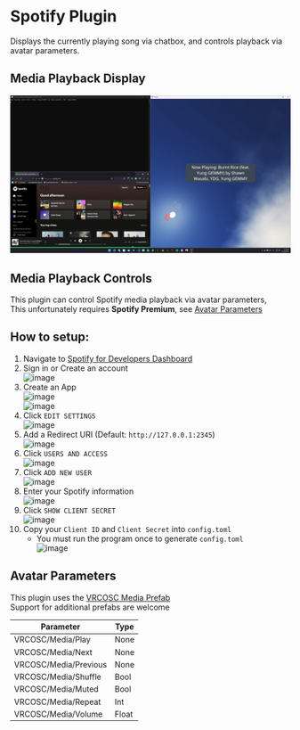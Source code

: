 # Spotify Plugin

Displays the currently playing song via chatbox, and controls playback via avatar parameters.

## Media Playback Display

![Screenshot](Screenshot.png)

## Media Playback Controls

This plugin can control Spotify media playback via avatar parameters,  
This unfortunately requires **Spotify Premium**, see [Avatar Parameters](#avatar-parameters)

## How to setup:

1. Navigate to [Spotify for Developers Dashboard](https://developer.spotify.com/dashboard)
2. Sign in or Create an account  
   ![image](https://user-images.githubusercontent.com/9505196/200721377-9b3c37a3-3a9f-48a9-89a7-b87fe2893d34.png)
3. Create an App  
   ![image](https://user-images.githubusercontent.com/9505196/200721588-796abe8b-18af-4ac4-94df-2ed4758fc22f.png)  
   ![image](https://user-images.githubusercontent.com/9505196/200721706-10d09028-412b-4b77-a55e-3414f345e345.png)
4. Click `EDIT SETTINGS`  
   ![image](https://user-images.githubusercontent.com/9505196/200721788-48bd11bd-ae65-4117-942d-00c0e493921b.png)
5. Add a Redirect URI (Default: `http://127.0.0.1:2345`)  
   ![image](https://user-images.githubusercontent.com/9505196/200721892-4849bf69-7f2b-4cf2-8a94-afaa653b1e7c.png)
6. Click `USERS AND ACCESS`  
   ![image](https://user-images.githubusercontent.com/9505196/200721788-48bd11bd-ae65-4117-942d-00c0e493921b.png)
7. Click `ADD NEW USER`  
   ![image](https://user-images.githubusercontent.com/9505196/200722301-b7bfd179-13f0-4746-8777-017ba7757b5c.png)
8. Enter your Spotify information  
   ![image](https://user-images.githubusercontent.com/9505196/200722400-f589d693-9a74-4833-ba6b-deb0f69be494.png)
9. Click `SHOW CLIENT SECRET`  
   ![image](https://user-images.githubusercontent.com/9505196/200722502-eace09fd-554a-45c7-86b2-f29caa50fede.png)
10. Copy your `Client ID` and `Client Secret` into `config.toml`
    - You must run the program once to generate `config.toml`  
      ![image](https://user-images.githubusercontent.com/9505196/201460592-5a0a550a-f44b-4f26-810c-6473861e308f.png)

## Avatar Parameters

This plugin uses the [VRCOSC Media Prefab](https://github.com/VolcanicArts/VRCOSC/releases/latest)  
Support for additional prefabs are welcome

| Parameter             | Type  |
|-----------------------|-------|
| VRCOSC/Media/Play     | None  |
| VRCOSC/Media/Next     | None  |
| VRCOSC/Media/Previous | None  |
| VRCOSC/Media/Shuffle  | Bool  |
| VRCOSC/Media/Muted    | Bool  |
| VRCOSC/Media/Repeat   | Int   |
| VRCOSC/Media/Volume   | Float |
